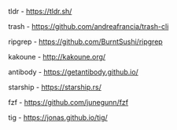 tldr - https://tldr.sh/

trash - https://github.com/andreafrancia/trash-cli

ripgrep - https://github.com/BurntSushi/ripgrep

kakoune - http://kakoune.org/

antibody - https://getantibody.github.io/

starship - https://starship.rs/

fzf - https://github.com/junegunn/fzf

tig - https://jonas.github.io/tig/
